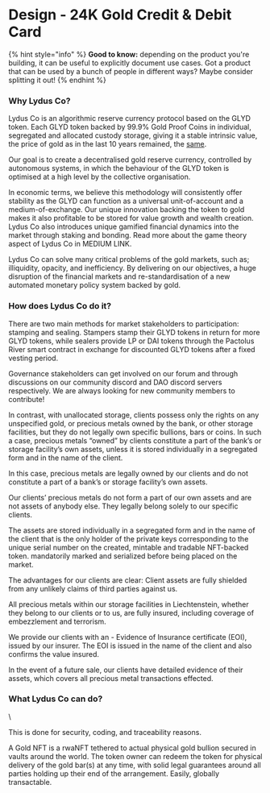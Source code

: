 # Design - 24K Gold Credit & Debit Card

{% hint style="info" %}
**Good to know:** depending on the product you're building, it can be useful to explicitly document use cases. Got a product that can be used by a bunch of people in different ways? Maybe consider splitting it out!
{% endhint %}

### Why Lydus Co?

Lydus Co is an algorithmic reserve currency protocol based on the GLYD token. Each GLYD token backed by 99.9% Gold Proof Coins in individual, segregated and allocated custody storage, giving it a stable intrinsic value, the price of gold as in the last 10 years remained, the [same](https://goldprice.org/gold-price-history.html).&#x20;

Our goal is to create a decentralised gold reserve currency, controlled by autonomous systems, in which the behaviour of the GLYD token is optimised at a high level by the collective organisation.&#x20;

In economic terms, we believe this methodology will consistently offer stability as the GLYD can function as a universal unit-of-account and a medium-of-exchange. Our unique innovation backing the token to gold makes it also profitable to be stored for value growth and wealth creation. Lydus Co also introduces unique gamified financial dynamics into the market through staking and bonding. Read more about the game theory aspect of Lydus Co in MEDIUM LINK.

Lydus Co can solve many critical problems of the gold markets, such as; illiquidity, opacity, and inefficiency.  By delivering on our objectives, a huge disruption of the financial markets and re-standardisation of a new automated monetary policy system backed by gold.

### How does Lydus Co do it?

There are two main methods for market stakeholders to participation: stamping and sealing. Stampers stamp their GLYD tokens in return for more GLYD tokens, while sealers provide LP or DAI tokens  through the Pactolus River smart contract in exchange for discounted GLYD tokens after a fixed vesting period.&#x20;

Governance stakeholders can get involved on our forum and through discussions on our community discord and DAO discord servers respectively. We are always looking for new community members to contribute!



In contrast, with unallocated storage, clients possess only the rights on any unspecified gold, or precious metals owned by the bank, or other storage facilities, but they do not legally own specific bullions, bars or coins. In such a case, precious metals “owned” by clients constitute a part of the bank’s or storage facility’s own assets, unless it is stored individually in a segregated form and in the name of the client.

In this case, precious metals are legally owned by our clients and do not constitute a part of a bank’s or storage facility’s own assets.&#x20;

Our clients’ precious metals do not form a part of our own assets and are not assets of anybody else. They legally belong solely to our specific clients.&#x20;

The assets are stored individually in a segregated form and in the name of the client that is the only holder of the private keys corresponding to the unique serial number on the created, mintable and tradable NFT-backed token.  mandatorily marked and serialized before being placed on the market.

The advantages for our clients are clear: Client assets are fully shielded from any unlikely claims of third parties against us.

All precious metals within our storage facilities in Liechtenstein, whether they belong to our clients or to us, are fully insured, including coverage of embezzlement and terrorism.&#x20;

We provide our clients with an - Evidence of Insurance certificate (EOI), issued by our insurer. The EOI is issued in the name of the client and also confirms the value insured.

In the event of a future sale, our clients have detailed evidence of their assets, which covers all precious metal transactions effected.

### What Lydus Co can do?

\


This is done for security, coding, and traceability reasons.



A Gold NFT is a rwaNFT tethered to actual physical gold bullion secured in vaults around the world. The token owner can redeem the token for physical delivery of the gold bar(s) at any time, with solid legal guarantees around all parties holding up their end of the arrangement. Easily, globally transactable.
